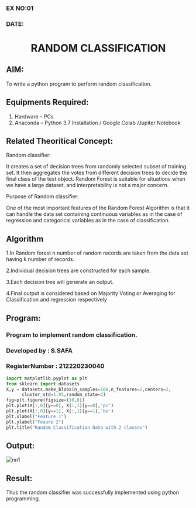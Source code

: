 ### EX NO:01
### DATE:
# <p align="center">RANDOM CLASSIFICATION<p/>
## AIM:
To write a python program to perform random classification.

## Equipments Required:
1. Hardware – PCs
2. Anaconda – Python 3.7 Installation / Google Colab /Jupiter Notebook

## Related Theoritical Concept:
Random classifier:

It creates a set of decision trees from randomly selected subset of training set. It then aggregates the votes from different decision trees to decide the final class of the test object. Random Forest is suitable for situations when we have a large dataset, and interpretability is not a major concern.

Purpose of Random classifier:

One of the most important features of the Random Forest Algorithm is that it can handle the data set containing continuous variables as in the case of regression and categorical variables as in the case of classification. 

## Algorithm

1.In Random forest n number of random records are taken from the data set having k number of records.

2.Individual decision trees are constructed for each sample.

3.Each decision tree will generate an output.

4.Final output is considered based on Majority Voting or Averaging for Classification and regression respectively

## Program:


### Program to implement random classification.
### Developed by   : S.SAFA
### RegisterNumber :  212220230040

```python
import matplotlib.pyplot as plt
from sklearn import datasets
X,y = datasets.make_blobs(n_samples=100,n_features=2,centers=2,
      cluster_std=1.05,random_state=2)
fig=plt.figure(figsize=(10,8))
plt.plot(X[:,0][y==0], X[:,1][y==0],'pc')
plt.plot(X[:,0][y==1], X[:,1][y==1],'bo')
plt.xlabel("Feature 1")
plt.ylabel("Feaure 2")
plt.title("Random Classification Data with 2 classes")


```

## Output:
![nn1](https://user-images.githubusercontent.com/75234912/163917305-f12f6229-8153-4f30-ad60-efa8564194e5.png)
## Result:
Thus the random classifier was successfully implemented using python programming.
